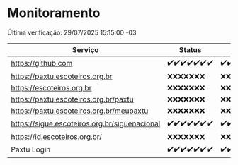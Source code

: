 # Monitoramento

Última verificação: 29/07/2025 15:15:00 -03

|Serviço|Status|Últimas 24h|
|---|---|---|
|https://github.com|<span title="2025-07-22: OK=23">✔️</span><span title="2025-07-23: OK=23">✔️</span><span title="2025-07-24: OK=23">✔️</span><span title="2025-07-25: OK=23">✔️</span><span title="2025-07-26: OK=23">✔️</span><span title="2025-07-27: OK=22">✔️</span><span title="2025-07-28: OK=17">✔️</span>|<span title="28/07/2025 16:11:00 -03 : 200">✔️</span><span title="28/07/2025 17:11:00 -03 : 200">✔️</span><span title="28/07/2025 18:09:00 -03 : 200">✔️</span><span title="28/07/2025 19:10:00 -03 : 200">✔️</span><span title="28/07/2025 20:10:00 -03 : 200">✔️</span><span title="28/07/2025 21:58:00 -03 : 200">✔️</span><span title="29/07/2025 00:06:00 -03 : 200">✔️</span><span title="29/07/2025 01:38:00 -03 : 200">✔️</span><span title="29/07/2025 02:20:00 -03 : 200">✔️</span><span title="29/07/2025 03:17:00 -03 : 200">✔️</span><span title="29/07/2025 04:15:00 -03 : 200">✔️</span><span title="29/07/2025 05:14:00 -03 : 200">✔️</span><span title="29/07/2025 06:15:00 -03 : 200">✔️</span><span title="29/07/2025 07:11:00 -03 : 200">✔️</span><span title="29/07/2025 08:09:00 -03 : 200">✔️</span><span title="29/07/2025 09:20:00 -03 : 200">✔️</span><span title="29/07/2025 10:33:00 -03 : 200">✔️</span><span title="29/07/2025 11:14:00 -03 : 200">✔️</span><span title="29/07/2025 12:13:00 -03 : 200">✔️</span><span title="29/07/2025 13:12:00 -03 : 200">✔️</span><span title="29/07/2025 14:13:00 -03 : 200">✔️</span><span title="29/07/2025 15:15:00 -03 : 200">✔️</span>|
|https://paxtu.escoteiros.org.br|<span title="2025-07-22: Falhas=23">❌</span><span title="2025-07-23: Falhas=23">❌</span><span title="2025-07-24: Falhas=23">❌</span><span title="2025-07-25: Falhas=23">❌</span><span title="2025-07-26: Falhas=23">❌</span><span title="2025-07-27: Falhas=22">❌</span><span title="2025-07-28: Falhas=17">❌</span>|<span title="28/07/2025 16:11:00 -03 : 403">❌</span><span title="28/07/2025 17:11:00 -03 : 403">❌</span><span title="28/07/2025 18:09:00 -03 : 403">❌</span><span title="28/07/2025 19:10:00 -03 : 403">❌</span><span title="28/07/2025 20:10:00 -03 : 403">❌</span><span title="28/07/2025 21:58:00 -03 : 403">❌</span><span title="29/07/2025 00:06:00 -03 : 403">❌</span><span title="29/07/2025 01:38:00 -03 : 403">❌</span><span title="29/07/2025 02:20:00 -03 : 403">❌</span><span title="29/07/2025 03:17:00 -03 : 403">❌</span><span title="29/07/2025 04:15:00 -03 : 403">❌</span><span title="29/07/2025 05:14:00 -03 : 403">❌</span><span title="29/07/2025 06:15:00 -03 : 403">❌</span><span title="29/07/2025 07:11:00 -03 : 403">❌</span><span title="29/07/2025 08:09:00 -03 : 403">❌</span><span title="29/07/2025 09:20:00 -03 : 403">❌</span><span title="29/07/2025 10:33:00 -03 : 403">❌</span><span title="29/07/2025 11:14:00 -03 : 403">❌</span><span title="29/07/2025 12:13:00 -03 : 403">❌</span><span title="29/07/2025 13:12:00 -03 : 403">❌</span><span title="29/07/2025 14:13:00 -03 : 403">❌</span><span title="29/07/2025 15:15:00 -03 : 403">❌</span>|
|https://escoteiros.org.br|<span title="2025-07-22: Falhas=23">❌</span><span title="2025-07-23: Falhas=23">❌</span><span title="2025-07-24: Falhas=23">❌</span><span title="2025-07-25: Falhas=23">❌</span><span title="2025-07-26: Falhas=23">❌</span><span title="2025-07-27: Falhas=22">❌</span><span title="2025-07-28: Falhas=17">❌</span>|<span title="28/07/2025 16:11:00 -03 : 403">❌</span><span title="28/07/2025 17:11:00 -03 : 403">❌</span><span title="28/07/2025 18:09:00 -03 : 403">❌</span><span title="28/07/2025 19:10:00 -03 : 403">❌</span><span title="28/07/2025 20:10:00 -03 : 403">❌</span><span title="28/07/2025 21:58:00 -03 : 403">❌</span><span title="29/07/2025 00:06:00 -03 : 403">❌</span><span title="29/07/2025 01:38:00 -03 : 403">❌</span><span title="29/07/2025 02:20:00 -03 : 403">❌</span><span title="29/07/2025 03:17:00 -03 : 403">❌</span><span title="29/07/2025 04:15:00 -03 : 403">❌</span><span title="29/07/2025 05:14:00 -03 : 403">❌</span><span title="29/07/2025 06:15:00 -03 : 403">❌</span><span title="29/07/2025 07:11:00 -03 : 403">❌</span><span title="29/07/2025 08:09:00 -03 : 403">❌</span><span title="29/07/2025 09:20:00 -03 : 403">❌</span><span title="29/07/2025 10:33:00 -03 : 403">❌</span><span title="29/07/2025 11:14:00 -03 : 403">❌</span><span title="29/07/2025 12:13:00 -03 : 403">❌</span><span title="29/07/2025 13:12:00 -03 : 403">❌</span><span title="29/07/2025 14:13:00 -03 : 403">❌</span><span title="29/07/2025 15:15:00 -03 : 403">❌</span>|
|https://paxtu.escoteiros.org.br/paxtu|<span title="2025-07-22: Falhas=23">❌</span><span title="2025-07-23: Falhas=23">❌</span><span title="2025-07-24: Falhas=23">❌</span><span title="2025-07-25: Falhas=23">❌</span><span title="2025-07-26: Falhas=23">❌</span><span title="2025-07-27: Falhas=22">❌</span><span title="2025-07-28: Falhas=17">❌</span>|<span title="28/07/2025 16:11:00 -03 : 403">❌</span><span title="28/07/2025 17:11:00 -03 : 403">❌</span><span title="28/07/2025 18:09:00 -03 : 403">❌</span><span title="28/07/2025 19:10:00 -03 : 403">❌</span><span title="28/07/2025 20:10:00 -03 : 403">❌</span><span title="28/07/2025 21:58:00 -03 : 403">❌</span><span title="29/07/2025 00:06:00 -03 : 403">❌</span><span title="29/07/2025 01:38:00 -03 : 403">❌</span><span title="29/07/2025 02:20:00 -03 : 403">❌</span><span title="29/07/2025 03:17:00 -03 : 403">❌</span><span title="29/07/2025 04:15:00 -03 : 403">❌</span><span title="29/07/2025 05:14:00 -03 : 403">❌</span><span title="29/07/2025 06:15:00 -03 : 403">❌</span><span title="29/07/2025 07:11:00 -03 : 403">❌</span><span title="29/07/2025 08:09:00 -03 : 403">❌</span><span title="29/07/2025 09:20:00 -03 : 403">❌</span><span title="29/07/2025 10:33:00 -03 : 403">❌</span><span title="29/07/2025 11:14:00 -03 : 403">❌</span><span title="29/07/2025 12:13:00 -03 : 403">❌</span><span title="29/07/2025 13:12:00 -03 : 403">❌</span><span title="29/07/2025 14:13:00 -03 : 403">❌</span><span title="29/07/2025 15:15:00 -03 : 403">❌</span>|
|https://paxtu.escoteiros.org.br/meupaxtu|<span title="2025-07-22: Falhas=23">❌</span><span title="2025-07-23: Falhas=23">❌</span><span title="2025-07-24: Falhas=23">❌</span><span title="2025-07-25: Falhas=23">❌</span><span title="2025-07-26: Falhas=23">❌</span><span title="2025-07-27: Falhas=22">❌</span><span title="2025-07-28: Falhas=17">❌</span>|<span title="28/07/2025 16:11:00 -03 : 403">❌</span><span title="28/07/2025 17:11:00 -03 : 403">❌</span><span title="28/07/2025 18:09:00 -03 : 403">❌</span><span title="28/07/2025 19:10:00 -03 : 403">❌</span><span title="28/07/2025 20:10:00 -03 : 403">❌</span><span title="28/07/2025 21:58:00 -03 : 403">❌</span><span title="29/07/2025 00:06:00 -03 : 403">❌</span><span title="29/07/2025 01:38:00 -03 : 403">❌</span><span title="29/07/2025 02:20:00 -03 : 403">❌</span><span title="29/07/2025 03:17:00 -03 : 403">❌</span><span title="29/07/2025 04:15:00 -03 : 403">❌</span><span title="29/07/2025 05:14:00 -03 : 403">❌</span><span title="29/07/2025 06:15:00 -03 : 403">❌</span><span title="29/07/2025 07:11:00 -03 : 403">❌</span><span title="29/07/2025 08:09:00 -03 : 403">❌</span><span title="29/07/2025 09:20:00 -03 : 403">❌</span><span title="29/07/2025 10:33:00 -03 : 403">❌</span><span title="29/07/2025 11:14:00 -03 : 403">❌</span><span title="29/07/2025 12:13:00 -03 : 403">❌</span><span title="29/07/2025 13:12:00 -03 : 403">❌</span><span title="29/07/2025 14:13:00 -03 : 403">❌</span><span title="29/07/2025 15:15:00 -03 : 403">❌</span>|
|https://sigue.escoteiros.org.br/siguenacional|<span title="2025-07-22: OK=23">✔️</span><span title="2025-07-23: OK=23">✔️</span><span title="2025-07-24: OK=23">✔️</span><span title="2025-07-25: OK=23">✔️</span><span title="2025-07-26: OK=23">✔️</span><span title="2025-07-27: OK=22">✔️</span><span title="2025-07-28: OK=17">✔️</span>|<span title="28/07/2025 16:11:00 -03 : 200">✔️</span><span title="28/07/2025 17:11:00 -03 : 200">✔️</span><span title="28/07/2025 18:09:00 -03 : 200">✔️</span><span title="28/07/2025 19:10:00 -03 : 200">✔️</span><span title="28/07/2025 20:10:00 -03 : 200">✔️</span><span title="28/07/2025 21:58:00 -03 : 200">✔️</span><span title="29/07/2025 00:06:00 -03 : 200">✔️</span><span title="29/07/2025 01:38:00 -03 : 200">✔️</span><span title="29/07/2025 02:20:00 -03 : 200">✔️</span><span title="29/07/2025 03:17:00 -03 : 200">✔️</span><span title="29/07/2025 04:15:00 -03 : 200">✔️</span><span title="29/07/2025 05:14:00 -03 : 200">✔️</span><span title="29/07/2025 06:15:00 -03 : 200">✔️</span><span title="29/07/2025 07:11:00 -03 : 200">✔️</span><span title="29/07/2025 08:09:00 -03 : 200">✔️</span><span title="29/07/2025 09:20:00 -03 : 200">✔️</span><span title="29/07/2025 10:33:00 -03 : 200">✔️</span><span title="29/07/2025 11:14:00 -03 : 200">✔️</span><span title="29/07/2025 12:13:00 -03 : 200">✔️</span><span title="29/07/2025 13:12:00 -03 : 200">✔️</span><span title="29/07/2025 14:13:00 -03 : 200">✔️</span><span title="29/07/2025 15:15:00 -03 : 200">✔️</span>|
|https://id.escoteiros.org.br/|<span title="2025-07-22: Falhas=23">❌</span><span title="2025-07-23: Falhas=23">❌</span><span title="2025-07-24: Falhas=23">❌</span><span title="2025-07-25: Falhas=23">❌</span><span title="2025-07-26: Falhas=23">❌</span><span title="2025-07-27: Falhas=22">❌</span><span title="2025-07-28: Falhas=17">❌</span>|<span title="28/07/2025 16:11:00 -03 : 403">❌</span><span title="28/07/2025 17:11:00 -03 : 403">❌</span><span title="28/07/2025 18:09:00 -03 : 403">❌</span><span title="28/07/2025 19:10:00 -03 : 403">❌</span><span title="28/07/2025 20:10:00 -03 : 403">❌</span><span title="28/07/2025 21:58:00 -03 : 403">❌</span><span title="29/07/2025 00:06:00 -03 : 403">❌</span><span title="29/07/2025 01:38:00 -03 : 403">❌</span><span title="29/07/2025 02:20:00 -03 : 403">❌</span><span title="29/07/2025 03:17:00 -03 : 403">❌</span><span title="29/07/2025 04:15:00 -03 : 403">❌</span><span title="29/07/2025 05:14:00 -03 : 403">❌</span><span title="29/07/2025 06:15:00 -03 : 403">❌</span><span title="29/07/2025 07:11:00 -03 : 403">❌</span><span title="29/07/2025 08:09:00 -03 : 403">❌</span><span title="29/07/2025 09:20:00 -03 : 403">❌</span><span title="29/07/2025 10:33:00 -03 : 403">❌</span><span title="29/07/2025 11:14:00 -03 : 403">❌</span><span title="29/07/2025 12:13:00 -03 : 403">❌</span><span title="29/07/2025 13:12:00 -03 : 403">❌</span><span title="29/07/2025 14:13:00 -03 : 403">❌</span><span title="29/07/2025 15:15:00 -03 : 403">❌</span>|
|Paxtu Login|<span title="2025-07-22: OK=23">✔️</span><span title="2025-07-23: OK=23">✔️</span><span title="2025-07-24: OK=23">✔️</span><span title="2025-07-25: OK=23">✔️</span><span title="2025-07-26: OK=23">✔️</span><span title="2025-07-27: OK=22">✔️</span><span title="2025-07-28: OK=17">✔️</span>|<span title="28/07/2025 16:11:00 -03 : 200">✔️</span><span title="28/07/2025 17:11:00 -03 : 200">✔️</span><span title="28/07/2025 18:09:00 -03 : 200">✔️</span><span title="28/07/2025 19:10:00 -03 : 200">✔️</span><span title="28/07/2025 20:10:00 -03 : 200">✔️</span><span title="28/07/2025 21:58:00 -03 : 200">✔️</span><span title="29/07/2025 00:06:00 -03 : 200">✔️</span><span title="29/07/2025 01:38:00 -03 : 200">✔️</span><span title="29/07/2025 02:20:00 -03 : 200">✔️</span><span title="29/07/2025 03:17:00 -03 : 200">✔️</span><span title="29/07/2025 04:15:00 -03 : 200">✔️</span><span title="29/07/2025 05:14:00 -03 : 200">✔️</span><span title="29/07/2025 06:15:00 -03 : 200">✔️</span><span title="29/07/2025 07:11:00 -03 : 200">✔️</span><span title="29/07/2025 08:09:00 -03 : 200">✔️</span><span title="29/07/2025 09:20:00 -03 : 200">✔️</span><span title="29/07/2025 10:33:00 -03 : 200">✔️</span><span title="29/07/2025 11:14:00 -03 : 200">✔️</span><span title="29/07/2025 12:13:00 -03 : 200">✔️</span><span title="29/07/2025 13:12:00 -03 : 200">✔️</span><span title="29/07/2025 14:13:00 -03 : 200">✔️</span><span title="29/07/2025 15:15:00 -03 : 200">✔️</span>|
